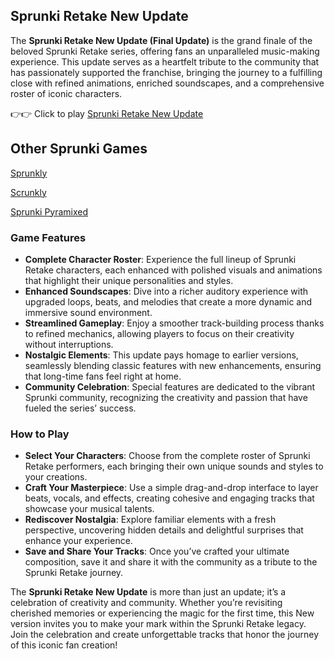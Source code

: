 ## Sprunki Retake New Update

The **Sprunki Retake New Update (Final Update)** is the grand finale of the beloved Sprunki Retake series, offering fans an unparalleled music-making experience. This update serves as a heartfelt tribute to the community that has passionately supported the franchise, bringing the journey to a fulfilling close with refined animations, enriched soundscapes, and a comprehensive roster of iconic characters.

👉👉 Click to play [Sprunki Retake New Update](https://sprunkly.org/game/sprunki-retake-final-update)

## Other Sprunki Games

[Sprunkly](https://sprunkly.org/)

[Scrunkly](https://scrunkly.cc/)

[Sprunki Pyramixed](https://sprunkipyraminx.org/)

### Game Features

- **Complete Character Roster**: Experience the full lineup of Sprunki Retake characters, each enhanced with polished visuals and animations that highlight their unique personalities and styles.
- **Enhanced Soundscapes**: Dive into a richer auditory experience with upgraded loops, beats, and melodies that create a more dynamic and immersive sound environment.
- **Streamlined Gameplay**: Enjoy a smoother track-building process thanks to refined mechanics, allowing players to focus on their creativity without interruptions.
- **Nostalgic Elements**: This update pays homage to earlier versions, seamlessly blending classic features with new enhancements, ensuring that long-time fans feel right at home.
- **Community Celebration**: Special features are dedicated to the vibrant Sprunki community, recognizing the creativity and passion that have fueled the series’ success.

### How to Play

- **Select Your Characters**: Choose from the complete roster of Sprunki Retake performers, each bringing their own unique sounds and styles to your creations.
- **Craft Your Masterpiece**: Use a simple drag-and-drop interface to layer beats, vocals, and effects, creating cohesive and engaging tracks that showcase your musical talents.
- **Rediscover Nostalgia**: Explore familiar elements with a fresh perspective, uncovering hidden details and delightful surprises that enhance your experience.
- **Save and Share Your Tracks**: Once you’ve crafted your ultimate composition, save it and share it with the community as a tribute to the Sprunki Retake journey.

The **Sprunki Retake New Update** is more than just an update; it’s a celebration of creativity and community. Whether you’re revisiting cherished memories or experiencing the magic for the first time, this New version invites you to make your mark within the Sprunki Retake legacy. Join the celebration and create unforgettable tracks that honor the journey of this iconic fan creation! 
